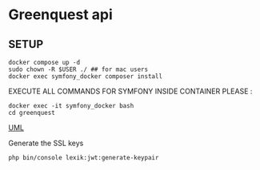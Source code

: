 # Greenquest api

## SETUP
```shell
docker compose up -d
sudo chown -R $USER ./ ## for mac users
docker exec symfony_docker composer install
```

EXECUTE ALL COMMANDS FOR SYMFONY INSIDE CONTAINER PLEASE :
```shell
docker exec -it symfony_docker bash
cd greenquest
```

[UML](./UML.md)

Generate the SSL keys
```shell
php bin/console lexik:jwt:generate-keypair
```
